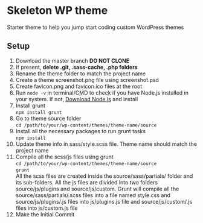 # Skeleton WP theme
Starter theme to help you jump start coding custom WordPress themes

## Setup
1. Download the master branch **DO NOT CLONE**
1. If present, **delete .git, .sass-cache, .php folders**
2. Rename the theme folder to match the project name
3. Create a theme screenshot.png file using screenshot.psd
4. Create favicon.png and favicon.ico files at the root
5. Run `node -v` in terminal/CMD to check if you have Node.js installed in your system. If not, [Download Node.js](https://nodejs.org/en/) and install
6. Install grunt <br> `npm install grunt`
7. Go to theme source folder <br> `cd /path/to/your/wp-content/themes/theme-name/source`
8. Install all the necessary packages to run grunt tasks <br> `npm install`
9. Update theme info in sass/style.scss file. Theme name should match the project name
10. Compile all the scss/js files using grunt<br>
`cd /path/to/your/wp-content/themes/theme-name/source` <br>
`grunt`<br>
All the scss files are created inside the source/sass/partials/ folder and its sub-folders. All the js files are divided into two folders source/js/plugins and source/js/custom. Grunt will compile all the source/sass/partials/.scss files into a file named style.css and source/js/plugins/.js files into js/plugins.js file and source/js/custom/.js files into js/custom.js file
11. Make the Initial Commit